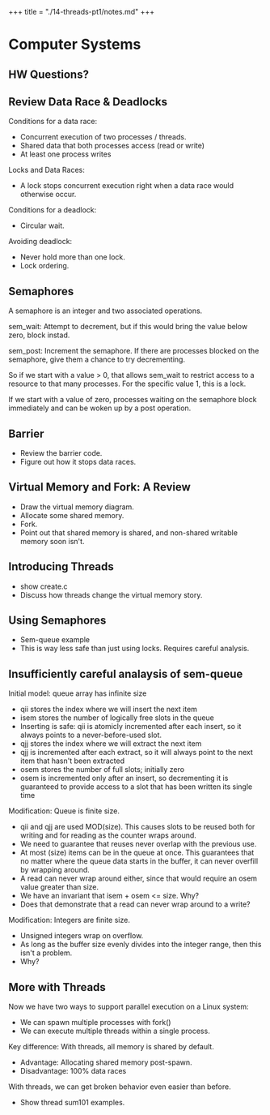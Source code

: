 +++
title = "./14-threads-pt1/notes.md"
+++

# Computer Systems

## HW Questions?

## Review Data Race & Deadlocks

Conditions for a data race:

 - Concurrent execution of two processes / threads.
 - Shared data that both processes access (read or write)
 - At least one process writes

Locks and Data Races:

 - A lock stops concurrent execution right when a data race would otherwise
   occur.

Conditions for a deadlock:

 - Circular wait.

Avoiding deadlock:

 - Never hold more than one lock.
 - Lock ordering.

## Semaphores

A semaphore is an integer and two associated operations.

sem_wait: Attempt to decrement, but if this would bring the value below zero,
          block instad.

sem_post: Increment the semaphore. If there are processes blocked on the
          semaphore, give them a chance to try decrementing.

So if we start with a value > 0, that allows sem_wait to restrict access to
a resource to that many processes. For the specific value 1, this is a lock.

If we start with a value of zero, processes waiting on the semaphore block
immediately and can be woken up by a post operation.

## Barrier

 - Review the barrier code.
 - Figure out how it stops data races.

## Virtual Memory and Fork: A Review

 - Draw the virtual memory diagram.
 - Allocate some shared memory.
 - Fork.
 - Point out that shared memory is shared, and non-shared writable memory
   soon isn't.

## Introducing Threads

 - show create.c
 - Discuss how threads change the virtual memory story.

## Using Semaphores

 - Sem-queue example
 - This is way less safe than just using locks. Requires careful analysis.

## Insufficiently careful analaysis of sem-queue

Initial model: queue array has infinite size

 - qii stores the index where we will insert the next item
 - isem stores the number of logically free slots in the queue
 - Inserting is safe: qii is atomicly incremented after each insert, so
   it always points to a never-before-used slot.
 - qjj stores the index where we will extract the next item
 - qjj is incremented after each extract, so it will always point to the next
   item that hasn't been extracted
 - osem stores the number of full slots; initially zero
 - osem is incremented only after an insert, so decrementing it is guaranteed
   to provide access to a slot that has been written its single time

Modification: Queue is finite size.

 - qii and qjj are used MOD(size). This causes slots to be reused both for writing
   and for reading as the counter wraps around.
 - We need to guarantee that reuses never overlap with the previous use.
 - At most (size) items can be in the queue at once. This guarantees that no
   matter where the queue data starts in the buffer, it can never overfill by
   wrapping around.
 - A read can never wrap around either, since that would require an osem value
   greater than size.
 - We have an invariant that isem + osem <= size. Why?
 - Does that demonstrate that a read can never wrap around to a write?
 
Modification: Integers are finite size.

 - Unsigned integers wrap on overflow.
 - As long as the buffer size evenly divides into the integer range, then
   this isn't a problem.
 - Why?

## More with Threads

Now we have two ways to support parallel execution on a Linux system:

 * We can spawn multiple processes with fork()
 * We can execute multiple threads within a single process.

Key difference: With threads, all memory is shared by default.

 - Advantage: Allocating shared memory post-spawn.
 - Disadvantage: 100% data races

With threads, we can get broken behavior even easier than before.

 * Show thread sum101 examples.

